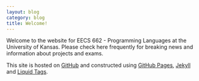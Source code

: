 ```yaml
---
layout: blog
category: blog
title: Welcome!
---
```


Welcome to the website for EECS 662 - Programming Languages at the University of Kansas.  Please check here frequently for breaking news and information about projects and exams.

This site is hosted on [GitHub](http://github.com) and constructed
using [GitHub Pages](http://pages.github.com),
[Jekyll](http://jekyllrb.com/) and
[Liquid Tags](http://liquidmarkup.org/).
